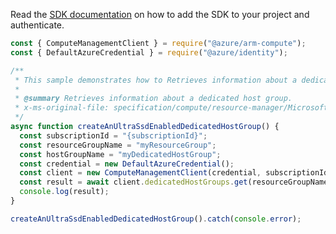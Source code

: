 Read the [SDK documentation](https://github.com/Azure/azure-sdk-for-js/blob/%40azure%2Farm-compute_18.0.0/sdk/compute/arm-compute/README.md) on how to add the SDK to your project and authenticate.

```javascript
const { ComputeManagementClient } = require("@azure/arm-compute");
const { DefaultAzureCredential } = require("@azure/identity");

/**
 * This sample demonstrates how to Retrieves information about a dedicated host group.
 *
 * @summary Retrieves information about a dedicated host group.
 * x-ms-original-file: specification/compute/resource-manager/Microsoft.Compute/stable/2022-03-01/ComputeRP/examples/dedicatedHostExamples/DedicatedHostGroup_Get_UltraSSDEnabledDedicatedHostGroup.json
 */
async function createAnUltraSsdEnabledDedicatedHostGroup() {
  const subscriptionId = "{subscriptionId}";
  const resourceGroupName = "myResourceGroup";
  const hostGroupName = "myDedicatedHostGroup";
  const credential = new DefaultAzureCredential();
  const client = new ComputeManagementClient(credential, subscriptionId);
  const result = await client.dedicatedHostGroups.get(resourceGroupName, hostGroupName);
  console.log(result);
}

createAnUltraSsdEnabledDedicatedHostGroup().catch(console.error);
```
